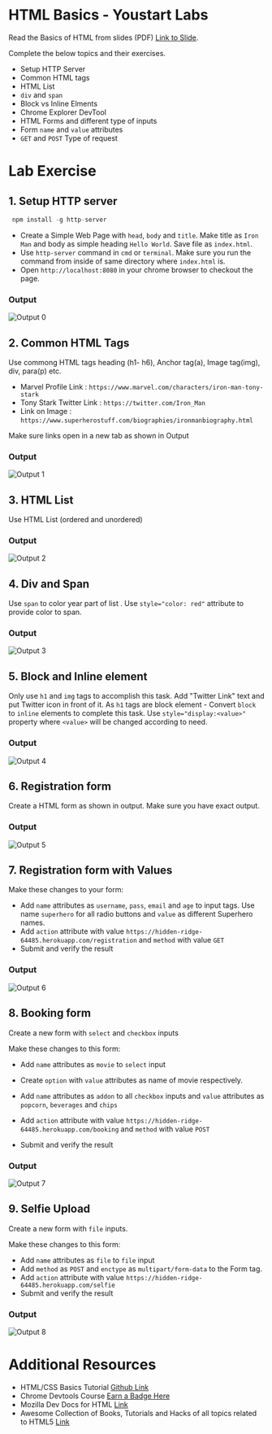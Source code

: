 # HTML Basics - Youstart Labs

Read the Basics of HTML from slides (PDF) [Link to Slide](../HTML_CSS.pdf).

Complete the below topics and their exercises. 

* Setup HTTP Server
* Common HTML tags
* HTML List
* `div` and `span`
* Block vs Inline Elments
* Chrome Explorer DevTool
* HTML Forms and different type of inputs
* Form `name` and `value` attributes
* `GET` and `POST` Type of request

# Lab Exercise

## 1. Setup HTTP server

```javascript
 npm install -g http-server
```

* Create a Simple Web Page with `head`, `body` and `title`. Make title as `Iron Man` and body as simple heading `Hello World`. Save file as `index.html`. 
* Use `http-server` command in `cmd` or `terminal`. Make sure you run the command from inside of same directory where  `index.html` is.
* Open `http://localhost:8080` in your chrome browser to checkout the page.

### Output

![Output 0](./images/00_setup.png)


## 2. Common HTML Tags 

Use commong HTML tags heading (h1- h6), Anchor tag(a), Image tag(img), div, para(p) etc. 

* Marvel Profile Link : `https://www.marvel.com/characters/iron-man-tony-stark`
* Tony Stark Twitter Link : `https://twitter.com/Iron_Man`
* Link on Image : `https://www.superherostuff.com/biographies/ironmanbiography.html`

Make sure links open in a new tab as shown in Output

### Output

![Output 1](./images/01_Common_Tags_H1_P_IMG_A_lab.gif)


## 3. HTML List

Use HTML List (ordered and unordered) 

### Output

![Output 2](./images/02_lists.png)

## 4. Div and Span

Use `span` to color year part of list . Use `style="color: red"` attribute to provide color to span.

### Output

![Output 3](./images/03_span.png)

## 5. Block and Inline element
Only use `h1` and `img` tags to accomplish this task.
Add "Twitter Link" text and put Twitter icon in front of it. As `h1` tags are block element - Convert `block` to `inline` elements to complete this task. 
Use `style="display:<value>"` property where `<value>` will be changed according to need.

### Output

![Output 4](./images/04_inline_block.png)

## 6. Registration form

Create a HTML form as shown in output. Make sure you have exact output.

### Output

![Output 5](./images/05_form.png)


## 7. Registration form with Values

Make these changes to your form:
* Add `name` attributes as `username`, `pass`, `email` and `age` to  input tags. Use name `superhero` for all radio buttons and `value` as different Superhero names.
* Add `action` attribute with value `https://hidden-ridge-64485.herokuapp.com/registration` and `method` with value `GET`
* Submit and verify the result

### Output

![Output 6](./images/06_forms_exercise.gif)


## 8. Booking form 

Create a new form with `select` and `checkbox` inputs

Make these changes to this form:
* Add `name` attributes as `movie` to `select` input
* Create `option` with `value` attributes as name of movie respectively.
* Add `name` attributes as `addon` to all `checkbox` inputs and `value` attributes as `popcorn`, `beverages` and `chips`

* Add `action` attribute with value `https://hidden-ridge-64485.herokuapp.com/booking` and `method` with value `POST`
* Submit and verify the result


### Output

![Output 7](./images/07_booking_form.gif)


## 9. Selfie Upload 

Create a new form with `file` inputs.

Make these changes to this form:
* Add `name` attributes as `file` to `file` input
* Add `method` as `POST` and  `enctype` as `multipart/form-data` to the Form tag.
* Add `action` attribute with value `https://hidden-ridge-64485.herokuapp.com/selfie`
* Submit and verify the result

### Output

![Output 8](./images/08_selfie_form.gif)

# Additional Resources

* HTML/CSS Basics Tutorial [Github Link](https://github.com/cassidoo/HTML-CSS-Tutorial)
* Chrome Devtools Course [Earn a Badge Here](https://www.codeschool.com/courses/discover-devtools)
* Mozilla Dev Docs for HTML [Link](https://developer.mozilla.org/en-US/docs/Learn/HTML)
* Awesome Collection of Books, Tutorials and Hacks of all topics related to HTML5 [Link](https://github.com/diegocard/awesome-html5)



